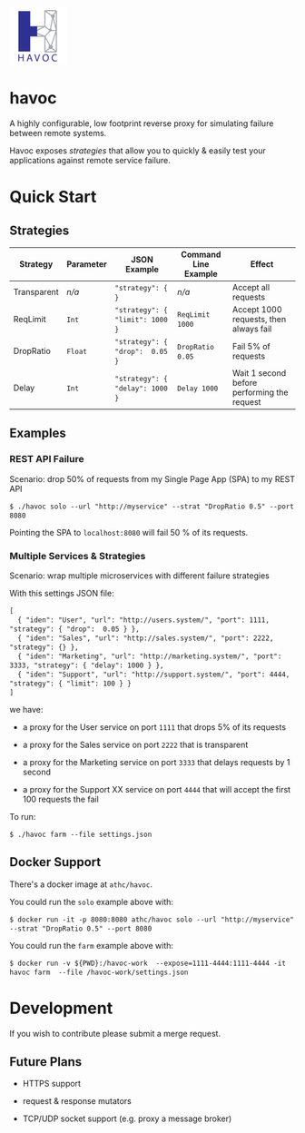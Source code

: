 ![Havoc](assets/logo-small.png)

# havoc

A highly configurable, low footprint reverse proxy for simulating failure between remote systems.

Havoc exposes _strategies_ that allow you to quickly & easily test your applications against
remote service failure.

# Quick Start

## Strategies

| Strategy | Parameter  | JSON Example | Command Line Example | Effect 
|---|---|---|---|---|
| Transparent | _n/a_   | `"strategy": { }`               | _n/a_ | Accept all requests |
| ReqLimit    | `Int`   | `"strategy": { "limit": 1000 }` | `ReqLimit 1000`  | Accept 1000 requests, then always fail |
| DropRatio   | `Float` | `"strategy": { "drop":  0.05 }` | `DropRatio 0.05 `| Fail 5% of requests |
| Delay       | `Int`   | `"strategy": { "delay": 1000 }` | `Delay 1000 `| Wait 1 second before performing the request |

## Examples

### REST API Failure

Scenario: drop 50% of requests from my Single Page App (SPA) to my REST API

    $ ./havoc solo --url "http://myservice" --strat "DropRatio 0.5" --port 8080

Pointing the SPA to `localhost:8080` will fail 50 % of its requests.

### Multiple Services & Strategies

Scenario: wrap multiple microservices with different failure strategies

With this settings JSON file:

    [
      { "iden": "User", "url": "http://users.system/", "port": 1111, "strategy": { "drop":  0.05 } },
      { "iden": "Sales", "url": "http://sales.system/", "port": 2222, "strategy": {} },
      { "iden": "Marketing", "url": "http://marketing.system/", "port": 3333, "strategy": { "delay": 1000 } },
      { "iden": "Support", "url": "http://support.system/", "port": 4444, "strategy": { "limit": 100 } }
    ]
 we have:
 
  * a proxy for the User service on port `1111` that drops 5% of its requests
  
  * a proxy for the Sales service on port `2222` that is transparent
  
  * a proxy for the Marketing service on port `3333` that delays requests by 1 second
  
  * a proxy for the Support XX service on port `4444` that will accept the first 100 requests the fail
  
To run:

    $ ./havoc farm --file settings.json

## Docker Support

There's a docker image at `athc/havoc`. 

You could run the `solo` example above with:

    $ docker run -it -p 8080:8080 athc/havoc solo --url "http://myservice" --strat "DropRatio 0.5" --port 8080

You could run the `farm` example above with:

    $ docker run -v ${PWD}:/havoc-work  --expose=1111-4444:1111-4444 -it havoc farm  --file /havoc-work/settings.json  

# Development

If you wish to contribute please submit a merge request.

## Future Plans

 * HTTPS support
 
 * request & response mutators
 
 * TCP/UDP socket support (e.g. proxy a message broker)
